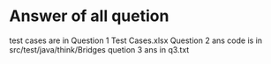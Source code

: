 # Answer of all quetion
test cases are in  Question 1 Test Cases.xlsx
Question 2 ans code is in src/test/java/think/Bridges
quetion 3 ans in q3.txt 
